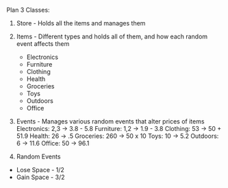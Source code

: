 Plan
3 Classes:
1. Store - Holds all the items and manages them
2. Items - Different types and holds all of them, and how each random event affects them
   - Electronics
   - Furniture
   - Clothing
   - Health
   - Groceries
   - Toys
   - Outdoors
   - Office
4. Events - Manages various random events that alter prices of items
   Electronics: 2,3 -> 3.8 - 5.8
   Furniture: 1,2 -> 1.9 - 3.8
   Clothing: 53 -> 50 + 51.9
   Health: 26 -> .5
   Groceries: 260 -> 50 x 10
   Toys: 10 -> 5.2
   Outdoors: 6 -> 11.6
   Office: 50 -> 96.1

5. Random Events
- Lose Space - 1/2
- Gain Space - 3/2
